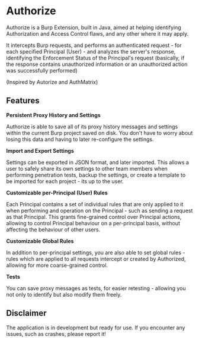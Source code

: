 # Authorize

Authorize is a Burp Extension, built in Java, aimed at helping identifying Authorization and Access Control flaws, and any other where it may apply.

It intercepts Burp requests, and performs an authenticated request - for each specified Principal (User) - and analyzes the server's response, identifying the Enforcement Status of the Principal's request (basically, if the response contains unauthorized information or an unauthorized action was successfully performed)

(Inspired by Autorize and AuthMatrix)

## Features

**Persistent Proxy History and Settings**

Authorize is able to save all of its proxy history messages and settings within the current Burp project saved on disk. You don't have to worry about losing this data and having to later re-configure the settings.

**Import and Export Settings**

Settings can be exported in JSON format, and later imported. This allows a user to safely share its own settings to other team members when performing penetration tests, backup the settings, or create a template to be imported for each project - its up to the user.

**Customizable per-Principal (User) Rules**

Each Principal contains a set of individual rules that are only applied to it when performing and operation on the Principal - such as sending a request as that Principal. This grants fine-grained control over Principal actions, allowing to control Principal behaviour on a per-principal basis, without affecting the behaviour of other users.

**Customizable Global Rules**

In addition to per-principal settings, you are also able to set global rules - rules which are applied to all requests intercept or created by Authorized, allowing for more coarse-grained control.

**Tests**

You can save proxy messages as tests, for easier retesting - allowing you not only to identify but also modify them freely.

## Disclaimer

The application is in development but ready for use. If you encounter any issues, such as crashes, please report it!
